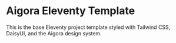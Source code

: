 # Aigora Eleventy Template

This is the base Eleventy project template styled with Tailwind CSS, DaisyUI, and the Aigora design system.